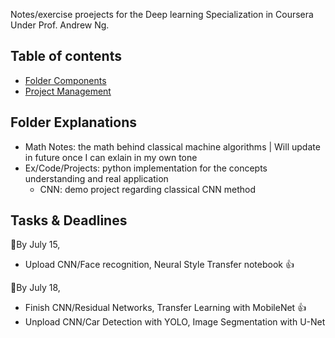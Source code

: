 Notes/exercise proejects for the Deep learning Specialization in Coursera Under Prof. Andrew Ng.  

## Table of contents
- [Folder Components](#folder-explanations)
- [Project Management](#tasks--deadlines)


## Folder Explanations 
- Math Notes: the math behind classical machine algorithms | Will update in future once I can exlain in my own tone
- Ex/Code/Projects: python implementation for the concepts understanding and real application
  - CNN: demo project regarding classical CNN method

## Tasks & Deadlines
:triangular_flag_on_post:By July 15, 
- Upload CNN/Face recognition, Neural Style Transfer notebook :thumbsup:

:triangular_flag_on_post:By July 18,
- Finish CNN/Residual Networks, Transfer Learning with MobileNet :thumbsup:
- Unpload CNN/Car Detection with YOLO, Image Segmentation with U-Net
